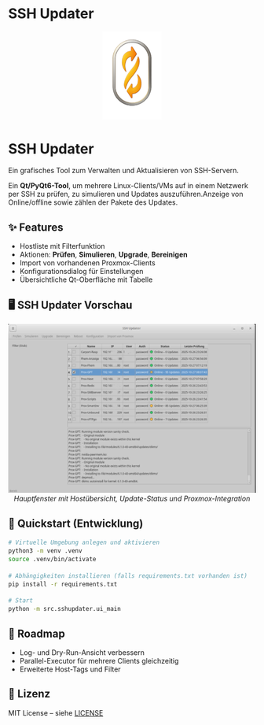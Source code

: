 # SSH Updater
<p align="center">
  <img src="src/sshupdater/assets/icon.png" alt="SSH Updater Icon" width="120"/>
</p>

# SSH Updater
Ein grafisches Tool zum Verwalten und Aktualisieren von SSH-Servern.


Ein **Qt/PyQt6-Tool**, um mehrere Linux-Clients/VMs auf in einem Netzwerk per SSH zu prüfen, zu simulieren und Updates auszuführen.Anzeige von Online/offline sowie zählen der Pakete des Updates.

## ✨ Features
- Hostliste mit Filterfunktion  
- Aktionen: **Prüfen**, **Simulieren**, **Upgrade**, **Bereinigen**
- Import von vorhandenen Proxmox-Clients  
- Konfigurationsdialog für Einstellungen  
- Übersichtliche Qt-Oberfläche mit Tabelle  

## 🖥️ SSH Updater Vorschau

<p align="center">
  <img src="src/sshupdater/assets/Beispiel.png" alt="SSH Updater GUI" width="800">
  <br>
  <em>Hauptfenster mit Hostübersicht, Update-Status und Proxmox-Integration</em>
</p>


## 🚀 Quickstart (Entwicklung)
```bash
# Virtuelle Umgebung anlegen und aktivieren
python3 -m venv .venv
source .venv/bin/activate

# Abhängigkeiten installieren (falls requirements.txt vorhanden ist)
pip install -r requirements.txt

# Start
python -m src.sshupdater.ui_main
```

## 📌 Roadmap
- Log- und Dry-Run-Ansicht verbessern  
- Parallel-Executor für mehrere Clients gleichzeitig  
- Erweiterte Host-Tags und Filter  

## 📄 Lizenz
MIT License – siehe [LICENSE](LICENSE)
